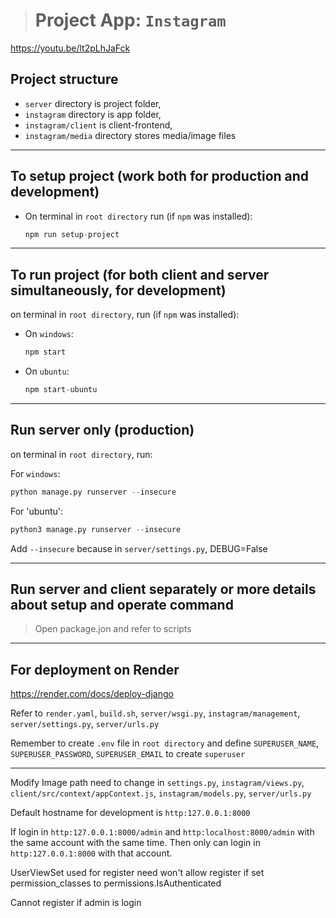 > # Project App: `Instagram`

https://youtu.be/lt2pLhJaFck

## Project structure

- `server` directory is project folder,   
- `instagram` directory is app folder,   
- `instagram/client` is client-frontend,   
- `instagram/media` directory stores media/image files  

________________
## To setup project (work both for production and development)  
  
- On terminal in `root directory` run (if `npm` was installed):  

    ```js
    npm run setup-project  
    ```

________________
## To run project (for both client and server simultaneously, for development)  

on terminal in `root directory`, run (if `npm` was installed):  

- On `windows`:
    ```js
    npm start
    ```

- On `ubuntu`:
    ```js
    npm start-ubuntu
    ```
________________
## Run server only (production)

on terminal in `root directory`, run:  

For `windows`:  
```py
python manage.py runserver --insecure
```

For 'ubuntu':

```py
python3 manage.py runserver --insecure
```
Add `--insecure` because in `server/settings.py`, DEBUG=False

________________
## Run server and client separately or more details about setup and operate command

> Open package.jon and refer to scripts


________________
## For deployment on Render

https://render.com/docs/deploy-django

Refer to `render.yaml`, `build.sh`, `server/wsgi.py`, `instagram/management`, `server/settings.py`, `server/urls.py`

Remember to create `.env` file in `root directory` and define `SUPERUSER_NAME`, `SUPERUSER_PASSWORD`, `SUPERUSER_EMAIL` to create `superuser`  

_________

Modify Image path need to change in `settings.py`, `instagram/views.py`, `client/src/context/appContext.js`, `instagram/models.py`, `server/urls.py`  

  
Default hostname for development is `http:127.0.0.1:8000`  

If login in `http:127.0.0.1:8000/admin` and `http:localhost:8000/admin` with the same account with the same time. Then only can login in `http:127.0.0.1:8000` with that account.  

UserViewSet used for register need won't allow register if set permission_classes to permissions.IsAuthenticated  

Cannot register if admin is login  

